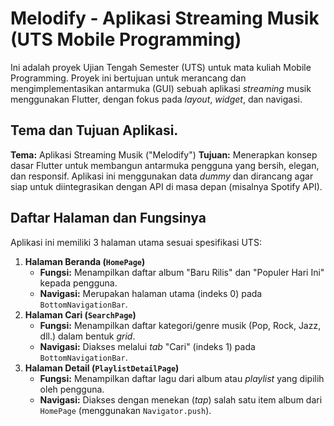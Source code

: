 # Melodify - Aplikasi Streaming Musik (UTS Mobile Programming)

Ini adalah proyek Ujian Tengah Semester (UTS) untuk mata kuliah Mobile Programming. Proyek ini bertujuan untuk merancang dan mengimplementasikan antarmuka (GUI) sebuah aplikasi *streaming* musik menggunakan Flutter, dengan fokus pada *layout*, *widget*, dan navigasi.

## Tema dan Tujuan Aplikasi.

**Tema:** Aplikasi Streaming Musik ("Melodify")
**Tujuan:** Menerapkan konsep dasar Flutter untuk membangun antarmuka pengguna yang bersih, elegan, dan responsif. Aplikasi ini menggunakan data *dummy*  dan dirancang agar siap untuk diintegrasikan dengan API di masa depan (misalnya Spotify API).

## Daftar Halaman dan Fungsinya

Aplikasi ini memiliki 3 halaman utama sesuai spesifikasi UTS:

1.  **Halaman Beranda (`HomePage`)**
    * **Fungsi:** Menampilkan daftar album "Baru Rilis" dan "Populer Hari Ini" kepada pengguna.
    * **Navigasi:** Merupakan halaman utama (indeks 0) pada `BottomNavigationBar`.
2.  **Halaman Cari (`SearchPage`)**
    * **Fungsi:** Menampilkan daftar kategori/genre musik (Pop, Rock, Jazz, dll.) dalam bentuk *grid*.
    * **Navigasi:** Diakses melalui *tab* "Cari" (indeks 1) pada `BottomNavigationBar`.
3.  **Halaman Detail (`PlaylistDetailPage`)**
    * **Fungsi:** Menampilkan daftar lagu dari album atau *playlist* yang dipilih oleh pengguna.
    * **Navigasi:** Diakses dengan menekan (*tap*) salah satu item album dari `HomePage` (menggunakan `Navigator.push`).
